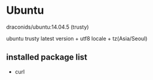 # Ubuntu

draconids/ubuntu:14.04.5 (trusty)

ubuntu trusty latest version + utf8 locale + tz(Asia/Seoul)

## installed package list
 - curl